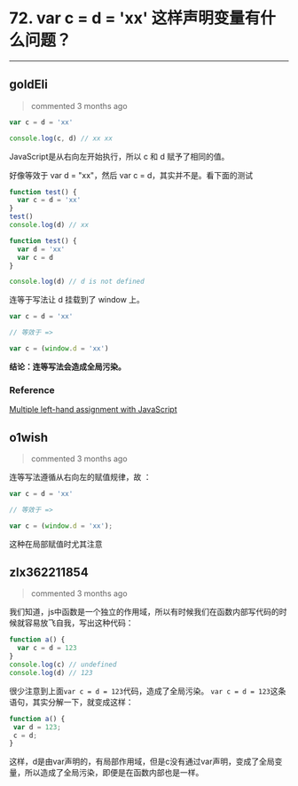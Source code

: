 
 # 72. var c = d = 'xx' 这样声明变量有什么问题？ 
  
 ***
## goldEli 
 > commented 3 months ago 


```javaScript
var c = d = 'xx' 

console.log(c, d) // xx xx

```

JavaScript是从右向左开始执行，所以 c 和 d 赋予了相同的值。

好像等效于 var d = "xx"，然后 var c = d，其实并不是。看下面的测试


```javaScript
function test() {
  var c = d = 'xx' 
}
test()
console.log(d) // xx

```


```javaScript
function test() {
  var d = 'xx' 
  var c = d
}

console.log(d) // d is not defined

```

连等于写法让 d 挂载到了 window 上。


```javaScript
var c = d = 'xx' 

// 等效于 =>

var c = (window.d = 'xx')

```
**结论：连等写法会造成全局污染。**

### Reference

[Multiple left-hand assignment with JavaScript](https://stackoverflow.com/questions/1758576/multiple-left-hand-assignment-with-javascript)
## o1wish 
 > commented 3 months ago 

连等写法遵循从右向左的赋值规律，故 ：

```javascript
var c = d = 'xx' 

// 等效于 =>

var c = (window.d = 'xx');

```
这种在局部赋值时尤其注意
## zlx362211854 
 > commented 3 months ago 

我们知道，js中函数是一个独立的作用域，所以有时候我们在函数内部写代码的时候就容易放飞自我，写出这种代码：

```javascript
function a() {
  var c = d = 123
}
console.log(c) // undefined
console.log(d) // 123

```
很少注意到上面`var c = d = 123`代码，造成了全局污染。
`var c = d = 123`这条语句，其实分解一下，就变成这样：

```javascript
function a() {
 var d = 123;
 c = d;
}


```
这样，d是由var声明的，有局部作用域，但是c没有通过var声明，变成了全局变量，所以造成了全局污染，即便是在函数内部也是一样。
